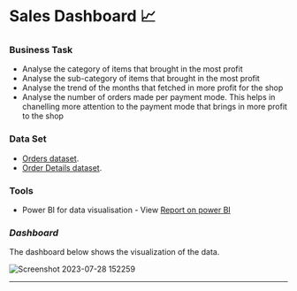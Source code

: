 # Sales Dashboard 📈

### Business Task
- Analyse the category of items that brought in the most profit
- Analyse the sub-category of items that brought in the most profit
- Analyse the trend of the months that fetched in more profit for the shop
- Analyse the number of orders made per payment mode. This helps in chanelling more attention to the payment mode that brings in more profit to the shop

### Data Set
- [Orders dataset](https://github.com/CODEPANDA-1122/Sales-Dashboard/blob/main/Datasets/Orders.csv).
- [Order Details dataset](https://github.com/CODEPANDA-1122/Sales-Dashboard/blob/main/Datasets/Details.csv).

### Tools
- Power BI for data visualisation - View [Report on power BI ](https://github.com/CODEPANDA-1122/Sales-Dashboard/Sales%20Dashboard.pbix)

### _Dashboard_
The dashboard below shows the visualization of the data.


![Screenshot 2023-07-28 152259](https://github.com/CODEPANDA-1122/Sales-Dashboard/sales.png)



<hr />
<br />
